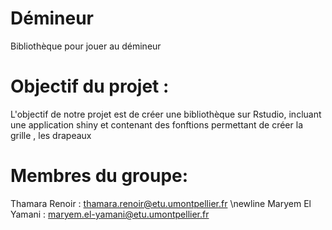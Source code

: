 # Démineur
Bibliothèque pour jouer au démineur
# Objectif du projet :
L'objectif de notre projet est de créer une bibliothèque sur Rstudio, incluant une application shiny et contenant des fonftions permettant de créer la grille , les drapeaux 
# Membres du groupe:

Thamara Renoir :  thamara.renoir@etu.umontpellier.fr
\newline
Maryem El Yamani : maryem.el-yamani@etu.umontpellier.fr
